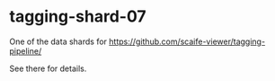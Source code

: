 # tagging-shard-07

One of the data shards for https://github.com/scaife-viewer/tagging-pipeline/

See there for details.

